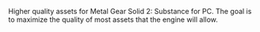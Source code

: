 Higher quality assets for Metal Gear Solid 2: Substance for PC. The goal is to maximize the quality of most assets that the engine will allow.
